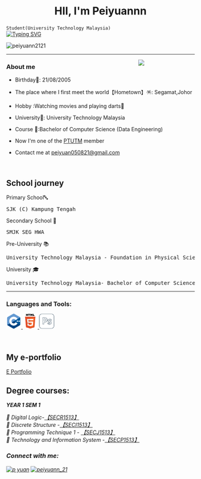 <h1 align="center">HII, I'm Peiyuannn</h1>

`Student(University Technology Malaysia)`<br>
[![Typing SVG](https://readme-typing-svg.demolab.com?font=Jersey+15&pause=700&color=F7280B&center=true&vCenter=true&width=435&lines=I+am+currently+studying+;data+engineering+at+UTM)](https://git.io/typing-svg)
<br>

<p align="left"> <img src="https://komarev.com/ghpvc/?username=peiyuann2121&label=Profile%20views&color=0e75b6&style=flat" alt="peiyuann2121" /> </p>

---

<div align="right">
<img src="https://github.com/user-attachments/assets/ea619614-83d7-498e-9b91-1bb209f1e948" align="right" style="width: 30%" />
</div>  

### About me
- Birthday🌼: 21/08/2005

- The place where I first meet the world【Hometown】🪅: Segamat,Johor

- Hobby :Watching movies and playing darts🎯

- University🏫: University Technology Malaysia

- Course 📅:Bachelor of Computer Science (Data Engineering)

- Now I'm one of the [PTUTM](https://www.instagram.com/ptutm?igsh=dDdmb2FteGFmenUy) member

- Contact me at peiyuan050821@gmail.com

<br/>
  

## School journey


Primary School🔤
<pre>SJK (C) Kampung Tengah</pre>
Secondary School 🏫
<pre>SMJK SEG HWA </pre>
Pre-University 📚
<pre>University Technology Malaysia - Foundation in Physical Science</pre>
University 🎓
<pre>University Technology Malaysia- Bachelor of Computer Science (Data Engineering) </pre> 

<hr>

<h3 align="left">Languages and Tools:</h3>
<p align="left"> <a href="https://www.w3schools.com/cpp/" target="_blank" rel="noreferrer"> <img src="https://raw.githubusercontent.com/devicons/devicon/master/icons/cplusplus/cplusplus-original.svg" alt="cplusplus" width="40" height="40"/> </a> <a href="https://www.w3.org/html/" target="_blank" rel="noreferrer"> <img src="https://raw.githubusercontent.com/devicons/devicon/master/icons/html5/html5-original-wordmark.svg" alt="html5" width="40" height="40"/> </a> <a href="https://www.photoshop.com/en" target="_blank" rel="noreferrer"> <img src="https://raw.githubusercontent.com/devicons/devicon/master/icons/photoshop/photoshop-line.svg" alt="photoshop" width="40" height="40"/> </a> </p>
<br>

## My e-portfolio

<td width="180%">
<a href="file:///C:/Users/User/Downloads/html5up-spectral/index.html#">E Portfolio</a>
<br>
  
## Degree courses:

<i> **YEAR 1 SEM 1**<i>

🧾 Digital Logic-[【SECR1513】](https://github.com/Peiyuan2121/Digital_logic.git) <br>
🧾 Discrete Structure -[【SECI1513】](https://github.com/Peiyuan2121/discretes_tructure.git) <br>
🧾 Programming Technique 1  - [【SECJ1513】](https://github.com/Peiyuan2121/Programming_technique_1.git) <br>
🧾 Technology and Information System -[【SECP1513】](https://github.com/Peiyuan2121/Technology-and-Information-System.git) <br>
  
<h3 align="left">Connect with me:</h3>
<p align="left">
<a href="https://linkedin.com/in/p yuan" target="blank"><img align="center" src="https://raw.githubusercontent.com/rahuldkjain/github-profile-readme-generator/master/src/images/icons/Social/linked-in-alt.svg" alt="p yuan" height="30" width="40" /></a>
<a href="https://instagram.com/peiyuann_21" target="blank"><img align="center" src="https://raw.githubusercontent.com/rahuldkjain/github-profile-readme-generator/master/src/images/icons/Social/instagram.svg" alt="peiyuann_21" height="30" width="40" /></a>
</p>

